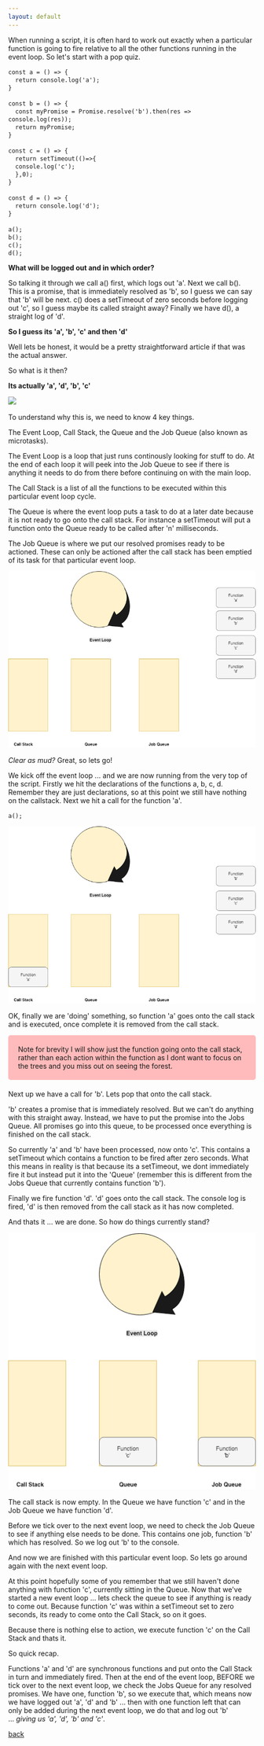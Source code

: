 ```yaml
---
layout: default
---
```


When running a script, it is often hard to work out exactly when a particular function is going to fire relative to all the other functions running in the event loop. So let's start with a pop quiz.

```
const a = () => {
  return console.log('a');
}

const b = () => {
  const myPromise = Promise.resolve('b').then(res => console.log(res));
  return myPromise;
}

const c = () => {
  return setTimeout(()=>{
  console.log('c');
  },0);
}

const d = () => {
  return console.log('d');
}

a();
b();
c();
d();
```

**What will be logged out and in which order?**

So talking it through we call a() first, which logs out 'a'. Next we call b(). This is a promise, that is immediately resolved as 'b', so I guess we can say that 'b' will be next. c() does a setTimeout of zero seconds before logging out 'c', so I guess maybe its called straight away? Finally we have d(), a straight log of 'd'.

**So I guess its 'a', 'b', 'c' and then 'd'**

Well lets be honest, it would be a pretty straightforward article if that was the actual answer.

So what is it then?

**Its actually 'a', 'd', 'b', 'c'**

![](https://i.imgflip.com/2s4s48.jpg)

To understand why this is, we need to know 4 key things.

The Event Loop, Call Stack, the Queue and the Job Queue (also known as microtasks).

The Event Loop is a loop that just runs continously looking for stuff to do. At the end of each loop it will peek into the Job Queue to see if there is anything it needs to do from there before continuing on with the main loop.

The Call Stack is a list of all the functions to be executed within this particular event loop cycle.

The Queue is where the event loop puts a task to do at a later date because it is not ready to go onto the call stack. For instance a setTimeout will put a function onto the Queue ready to be called after 'n' milliseconds.

The Job Queue is where we put our resolved promises ready to be actioned. These can only be actioned after the call stack has been emptied of its task for that particular event loop.

![Chinese Salty Egg](./assets/images/updated-event-loop1.png)

_Clear as mud?_ Great, so lets go!

We kick off the event loop ... and we are now running from the very top of the script. Firstly we hit the declarations of the functions a, b, c, d. Remember they are just declarations, so at this point we still have nothing on the callstack. Next we hit a call for the function 'a'.

```
a();
```

![Chinese Salty Egg](./assets/images/updated-event-loop3.png)

OK, finally we are 'doing' something, so function 'a' goes onto the call stack and is executed, once complete it is removed from the call stack.

<div style="background-color: #fbb; padding: 20px; margin-bottom: 20px; border-radius: 5px;">Note for brevity I will show just the function going onto the call stack, rather than each action within the function as I dont want to focus on the trees and you miss out on seeing the forest.</div>

Next up we have a call for 'b'. Lets pop that onto the call stack.

'b' creates a promise that is immediately resolved. But we can't do anything with this straight away. Instead, we have to put the promise into the Jobs Queue. All promises go into this queue, to be processed once everything is finished on the call stack.

So currently 'a' and 'b' have been processed, now onto 'c'. This contains a setTimeout which contains a function to be fired after zero seconds. What this means in reality is that because its a setTimeout, we dont immediately fire it but instead put it into the 'Queue' (remember this is different from the Jobs Queue that currently contains function 'b').

Finally we fire function 'd'. 'd' goes onto the call stack. The console log is fired, 'd' is then removed from the call stack as it has now completed.

And thats it ... we are done. So how do things currently stand?

![Chinese Salty Egg](./assets/images/updated-event-loop6.png)

The call stack is now empty. In the Queue we have function 'c' and in the Job Queue we have function 'd'.

Before we tick over to the next event loop, we need to check the Job Queue to see if anything else needs to be done. This contains one job, function 'b' which has resolved. So we log out 'b' to the console.

And now we are finished with this particular event loop. So lets go around again with the next event loop.

At this point hopefully some of you remember that we still haven't done anything with function 'c', currently sitting in the Queue. Now that we've started a new event loop ... lets check the queue to see if anything is ready to come out. Because function 'c' was within a setTimeout set to zero seconds, its ready to come onto the Call Stack, so on it goes.

Because there is nothing else to action, we execute function 'c' on the Call Stack and thats it.

So quick recap.

Functions 'a' and 'd' are synchronous functions and put onto the Call Stack in turn and immediately fired. Then at the end of the event loop, BEFORE we tick over to the next event loop, we check the Jobs Queue for any resolved promises. We have one, function 'b', so we execute that, which means now we have logged out 'a', 'd' and 'b' ... then with one function left that can only be added during the next event loop, we do that and log out 'b' <br />... _giving us 'a', 'd', 'b' and 'c'_.

[back](./)
